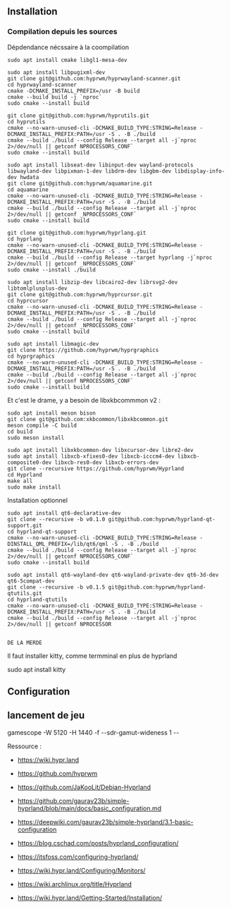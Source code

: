 


## Installation

### Compilation depuis les sources

Dépdendance nécssaire à la coompilation


~~~shell
sudo apt install cmake libgl1-mesa-dev
~~~

~~~shell
sudo apt install libpugixml-dev
git clone git@github.com:hyprwm/hyprwayland-scanner.git
cd hyprwayland-scanner
cmake -DCMAKE_INSTALL_PREFIX=/usr -B build
cmake --build build -j `nproc`
sudo cmake --install build
~~~

~~~shell
git clone git@github.com:hyprwm/hyprutils.git
cd hyprutils
cmake --no-warn-unused-cli -DCMAKE_BUILD_TYPE:STRING=Release -DCMAKE_INSTALL_PREFIX:PATH=/usr -S . -B ./build
cmake --build ./build --config Release --target all -j`nproc 2>/dev/null || getconf NPROCESSORS_CONF`
sudo cmake --install build
~~~

~~~shell
sudo apt install libseat-dev libinput-dev wayland-protocols libwayland-dev libpixman-1-dev libdrm-dev libgbm-dev libdisplay-info-dev hwdata
git clone git@github.com:hyprwm/aquamarine.git
cd aquamarine
cmake --no-warn-unused-cli -DCMAKE_BUILD_TYPE:STRING=Release -DCMAKE_INSTALL_PREFIX:PATH=/usr -S . -B ./build
cmake --build ./build --config Release --target all -j`nproc 2>/dev/null || getconf _NPROCESSORS_CONF`
sudo cmake --install build
~~~

~~~shell
git clone git@github.com:hyprwm/hyprlang.git
cd hyprlang
cmake --no-warn-unused-cli -DCMAKE_BUILD_TYPE:STRING=Release -DCMAKE_INSTALL_PREFIX:PATH=/usr -S . -B ./build
cmake --build ./build --config Release --target hyprlang -j`nproc 2>/dev/null || getconf _NPROCESSORS_CONF`
sudo cmake --install ./build
~~~

~~~shell
sudo apt install libzip-dev libcairo2-dev librsvg2-dev libtomlplusplus-dev
git clone git@github.com:hyprwm/hyprcursor.git
cd hyprcursor
cmake --no-warn-unused-cli -DCMAKE_BUILD_TYPE:STRING=Release -DCMAKE_INSTALL_PREFIX:PATH=/usr -S . -B ./build
cmake --build ./build --config Release --target all -j`nproc 2>/dev/null || getconf _NPROCESSORS_CONF`
sudo cmake --install build
~~~

~~~shell
sudo apt install libmagic-dev
git clone https://github.com/hyprwm/hyprgraphics
cd hyprgraphics
cmake --no-warn-unused-cli -DCMAKE_BUILD_TYPE:STRING=Release -DCMAKE_INSTALL_PREFIX:PATH=/usr -S . -B ./build
cmake --build ./build --config Release --target all -j`nproc 2>/dev/null || getconf NPROCESSORS_CONF`
sudo cmake --install build
~~~

Et c'est le drame, y a besoin de libxkbcommmon v2 :

~~~shell
sudo apt install meson bison
git clone git@github.com:xkbcommon/libxkbcommon.git
meson compile -C build
cd build
sudo meson install
~~~

~~~
sudo apt install libxkbcommon-dev libxcursor-dev libre2-dev
sudo apt install libxcb-xfixes0-dev libxcb-icccm4-dev libxcb-composite0-dev libxcb-res0-dev libxcb-errors-dev
git clone --recursive https://github.com/hyprwm/Hyprland
cd Hyprland
make all
sudo make install
~~~

Installation optionnel 

~~~shell
sudo apt install qt6-declarative-dev
git clone --recursive -b v0.1.0 git@github.com:hyprwm/hyprland-qt-support.git
cd hyprland-qt-support
cmake --no-warn-unused-cli -DCMAKE_BUILD_TYPE:STRING=Release -DINSTALL_QML_PREFIX=/lib/qt6/qml -S . -B ./build
cmake --build ./build --config Release --target all -j`nproc 2>/dev/null || getconf NPROCESSORS_CONF`
sudo cmake --install build
~~~

~~~shell
sudo apt install qt6-wayland-dev qt6-wayland-private-dev qt6-3d-dev 	qt6-5compat-dev
git clone --recursive -b v0.1.5 git@github.com:hyprwm/hyprland-qtutils.git
cd hyprland-qtutils
cmake --no-warn-unused-cli -DCMAKE_BUILD_TYPE:STRING=Release -DCMAKE_INSTALL_PREFIX:PATH=/usr -S . -B ./build
cmake --build ./build --config Release --target all -j`nproc 2>/dev/null || getconf NPROCESSOR


DE LA MERDE
~~~


Il faut installer kitty, comme termminal en plus de hyprland

sudo apt install kitty

## Configuration



## lancement de jeu

gamescope -W 5120 -H 1440 -f --sdr-gamut-wideness 1 -- 

Ressource : 

- https://wiki.hypr.land
- https://github.com/hyprwm
- https://github.com/JaKooLit/Debian-Hyprland






- https://github.com/gaurav23b/simple-hyprland/blob/main/docs/basic_configuration.md
- https://deepwiki.com/gaurav23b/simple-hyprland/3.1-basic-configuration
- https://blog.cschad.com/posts/hyprland_configuration/
- https://itsfoss.com/configuring-hyprland/
- https://wiki.hypr.land/Configuring/Monitors/
- https://wiki.archlinux.org/title/Hyprland
- https://wiki.hypr.land/Getting-Started/Installation/
